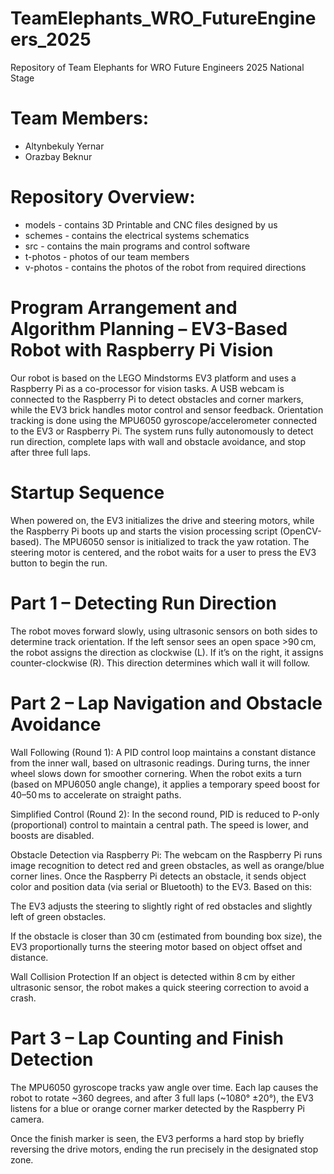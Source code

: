 # TeamElephants_WRO_FutureEngineers_2025
Repository of Team Elephants for WRO Future Engineers 2025 National Stage

# Team Members:
- Altynbekuly Yernar
- Orazbay Beknur

# Repository Overview:
- models - contains 3D Printable and CNC files designed by us
- schemes - contains the electrical systems schematics
- src - contains the main programs and control software 
- t-photos - photos of our team members
- v-photos - contains the photos of the robot from required directions

# Program Arrangement and Algorithm Planning – EV3-Based Robot with Raspberry Pi Vision
Our robot is based on the LEGO Mindstorms EV3 platform and uses a Raspberry Pi as a co-processor for vision tasks. A USB webcam is connected to the Raspberry Pi to detect obstacles and corner markers, while the EV3 brick handles motor control and sensor feedback. Orientation tracking is done using the MPU6050 gyroscope/accelerometer connected to the EV3 or Raspberry Pi. The system runs fully autonomously to detect run direction, complete laps with wall and obstacle avoidance, and stop after three full laps.

# Startup Sequence
When powered on, the EV3 initializes the drive and steering motors, while the Raspberry Pi boots up and starts the vision processing script (OpenCV-based). The MPU6050 sensor is initialized to track the yaw rotation. The steering motor is centered, and the robot waits for a user to press the EV3 button to begin the run.

# Part 1 – Detecting Run Direction
The robot moves forward slowly, using ultrasonic sensors on both sides to determine track orientation. If the left sensor sees an open space >90 cm, the robot assigns the direction as clockwise (L). If it’s on the right, it assigns counter-clockwise (R). This direction determines which wall it will follow.

# Part 2 – Lap Navigation and Obstacle Avoidance
Wall Following (Round 1):
A PID control loop maintains a constant distance from the inner wall, based on ultrasonic readings. During turns, the inner wheel slows down for smoother cornering. When the robot exits a turn (based on MPU6050 angle change), it applies a temporary speed boost for 40–50 ms to accelerate on straight paths.

Simplified Control (Round 2):
In the second round, PID is reduced to P-only (proportional) control to maintain a central path. The speed is lower, and boosts are disabled.

Obstacle Detection via Raspberry Pi:
The webcam on the Raspberry Pi runs image recognition to detect red and green obstacles, as well as orange/blue corner lines. Once the Raspberry Pi detects an obstacle, it sends object color and position data (via serial or Bluetooth) to the EV3. Based on this:

The EV3 adjusts the steering to slightly right of red obstacles and slightly left of green obstacles.

If the obstacle is closer than 30 cm (estimated from bounding box size), the EV3 proportionally turns the steering motor based on object offset and distance.

Wall Collision Protection
If an object is detected within 8 cm by either ultrasonic sensor, the robot makes a quick steering correction to avoid a crash.

# Part 3 – Lap Counting and Finish Detection
The MPU6050 gyroscope tracks yaw angle over time. Each lap causes the robot to rotate ~360 degrees, and after 3 full laps (~1080° ±20°), the EV3 listens for a blue or orange corner marker detected by the Raspberry Pi camera.

Once the finish marker is seen, the EV3 performs a hard stop by briefly reversing the drive motors, ending the run precisely in the designated stop zone.

